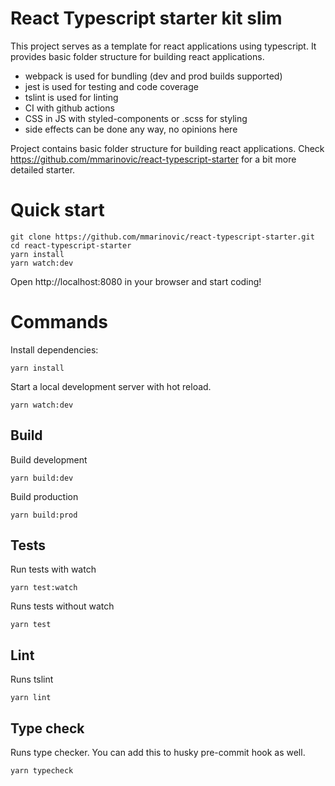 # React Typescript starter kit slim
This project serves as a template for react applications using typescript. It provides basic folder structure for building react applications.

- webpack is used for bundling (dev and prod builds supported)
- jest is used for testing and code coverage
- tslint is used for linting
- CI with github actions
- CSS in JS with styled-components or .scss for styling
- side effects can be done any way, no opinions here

Project contains basic folder structure for building react applications. Check https://github.com/mmarinovic/react-typescript-starter for a bit more detailed starter.

# Quick start
```shell
git clone https://github.com/mmarinovic/react-typescript-starter.git
cd react-typescript-starter
yarn install
yarn watch:dev
```
Open http://localhost:8080 in your browser and start coding!
# Commands

Install dependencies:
```Shell
yarn install
```

Start a local development server with hot reload.
```Shell
yarn watch:dev
```

## Build
Build development
```Shell
yarn build:dev
```

Build production
```Shell
yarn build:prod
```

## Tests

Run tests with watch
```Shell
yarn test:watch
```

Runs tests without watch
```Shell
yarn test
```

## Lint
Runs tslint
```Shell
yarn lint
```

## Type check
Runs type checker. You can add this to husky pre-commit hook as well.
```Shell
yarn typecheck
```
